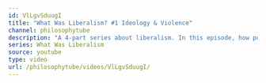 ```yaml
---
id: VlLgvSduugI
title: "What Was Liberalism? #1 Ideology & Violence"
channel: philosophytube
description: "A 4-part series about liberalism. In this episode, how political ideologies work, the role of violence in politics, how liberalism makes exceptions, and how it markets itself as “centrist” and “reasonable.”"
series: What Was Liberalism
source: youtube
type: video
url: /philosophytube/videos/VlLgvSduugI/
---
```

